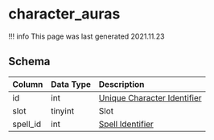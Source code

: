 # character_auras

!!! info
	This page was last generated 2021.11.23

## Schema

| Column | Data Type | Description |
| :--- | :--- | :--- |
| id | int | [Unique Character Identifier](character_data.md) |
| slot | tinyint | Slot |
| spell_id | int | [Spell Identifier](../../schema/spells/spells_new.md) |

